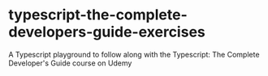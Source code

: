# typescript-the-complete-developers-guide-exercises
A Typescript playground to follow along with the Typescript: The Complete Developer's Guide course on Udemy
